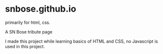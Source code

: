 # snbose.github.io
primarily for html, css.

A SN Bose tribute page

I made this project while learning basics of HTML and CSS, no Javascript is used in this project.
